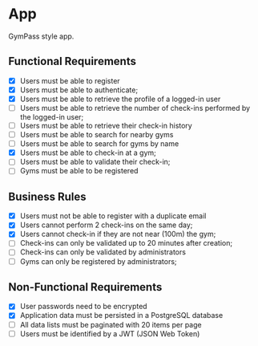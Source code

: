 # App

GymPass style app.

## Functional Requirements

- [x] Users must be able to register
- [x] Users must be able to authenticate;
- [x] Users must be able to retrieve the profile of a logged-in user
- [ ] Users must be able to retrieve the number of check-ins performed by the logged-in user;
- [ ] Users must be able to retrieve their check-in history
- [ ] Users must be able to search for nearby gyms
- [ ] Users must be able to search for gyms by name
- [x] Users must be able to check-in at a gym;
- [ ] Users must be able to validate their check-in;
- [ ] Gyms must be able to be registered

## Business Rules

- [x] Users must not be able to register with a duplicate email
- [x] Users cannot perform 2 check-ins on the same day;
- [x] Users cannot check-in if they are not near (100m) the gym;
- [ ] Check-ins can only be validated up to 20 minutes after creation;
- [ ] Check-ins can only be validated by administrators
- [ ] Gyms can only be registered by administrators;

## Non-Functional Requirements

- [x] User passwords need to be encrypted
- [x] Application data must be persisted in a PostgreSQL database
- [ ] All data lists must be paginated with 20 items per page
- [ ] Users must be identified by a JWT (JSON Web Token)
